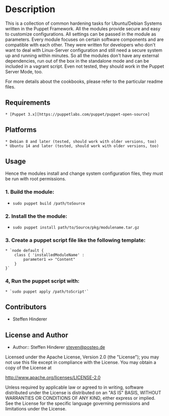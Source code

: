 # Description 
This is a collection of common hardening tasks for Ubuntu/Debian Systems written in the Puppet Framework. All the modules provide secure and easy to customize configurations. All settings can be passed in the module as parameters. Every module focuses on certain software components and are compatible with each other. 
They were written for developers who don't want to deal with Linux-Server configuration and still need a secure system up and running within minutes.
So all the modules don't have any external dependencies, run out of the box in the standalone mode and can be included in a vagrant script. Even not tested, they should work in the Puppet Server Mode, too.

For more details about the cookbooks, please refer to the particular readme files.


## Requirements
    * [Puppet 3.x][https://puppetlabs.com/puppet/puppet-open-source]

## Platforms
    * Debian 8 and later (tested, should work with older versions, too)
    * Ubuntu 14 and later (tested, should work with older versions, too)

## Usage
Hence the modules install and change system configuration files, they must be run with root permissions.

### 1. Build the module:

* `sudo puppet build /path/toSource`

### 2. Install the the module:

* `sudo puppet install path/to/Source/pkg/modulename.tar.gz`

 
### 3. Create a puppet script file like the following template:

    * `node default {
        class { 'installedModuleName' :
            parameter1 => "Content" 
        }
    }`
    
### 4, Run the puppet script with:    

    * `sudo puppet apply /path/toScript'`
        
## Contributors
* Steffen Hinderer

## License and Author
 * Author:: Steffen Hinderer steven@posteo.de
 
Licensed under the Apache License, Version 2.0 (the "License"); you may not use this file except in compliance with the License. You may obtain a copy of the License at

http://www.apache.org/licenses/LICENSE-2.0

Unless required by applicable law or agreed to in writing, software distributed under the License is distributed on an "AS IS" BASIS, WITHOUT WARRANTIES OR CONDITIONS OF ANY KIND, either express or implied. See the License for the specific language governing permissions and limitations under the License.
